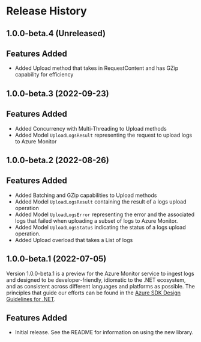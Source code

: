 # Release History

## 1.0.0-beta.4 (Unreleased)

## Features Added
- Added Upload method that takes in RequestContent and has GZip capability for efficiency

## 1.0.0-beta.3 (2022-09-23)

## Features Added
- Added Concurrency with Multi-Threading to Upload methods
- Added Model `UploadLogsResult` representing the request to upload logs to Azure Monitor

## 1.0.0-beta.2 (2022-08-26)

## Features Added
- Added Batching and GZip capabilities to Upload methods
- Added Model `UploadLogsResult` containing the result of a logs upload operation
- Added Model `UploadLogsError` representing the error and the associated logs that failed when uploading a subset of logs to Azure Monitor.
- Added Model `UploadLogsStatus` indicating the status of a logs upload operation.
- Added Upload overload that takes a List<T> of logs

## 1.0.0-beta.1 (2022-07-05)

Version 1.0.0-beta.1 is a preview for the Azure Monitor service to ingest logs and designed to be developer-friendly, idiomatic to the .NET ecosystem, and as consistent across different languages and platforms as
possible. The principles that guide our efforts can be found in the
[Azure SDK Design Guidelines for .NET](https://azure.github.io/azure-sdk/dotnet_introduction.html).

## Features Added
- Initial release. See the README for information on using the new library.

